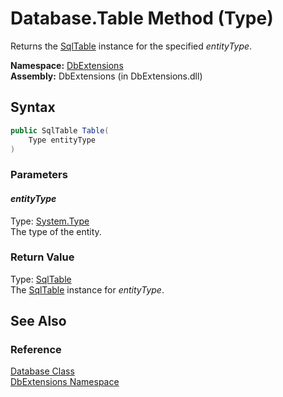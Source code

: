Database.Table Method (Type)
============================
Returns the [SqlTable][1] instance for the specified *entityType*.

**Namespace:** [DbExtensions][2]  
**Assembly:** DbExtensions (in DbExtensions.dll)

Syntax
------

```csharp
public SqlTable Table(
	Type entityType
)
```

### Parameters

#### *entityType*
Type: [System.Type][3]  
The type of the entity.

### Return Value
Type: [SqlTable][1]  
The [SqlTable][1] instance for *entityType*.

See Also
--------

### Reference
[Database Class][4]  
[DbExtensions Namespace][2]  

[1]: ../SqlTable/README.md
[2]: ../README.md
[3]: http://msdn.microsoft.com/en-us/library/42892f65
[4]: README.md